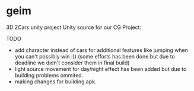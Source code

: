 # geim
3D 2Cars unity project
Unity source for our CG Project:

TODO
- add character instead of cars for additional features like jumping when you can't possibly win :))
  (some efforts has been done but due to deadline we didn't consider them in final build)
- light source movement for day/night effect has been added but due to building problems ommited.
- making changes for building apk.
